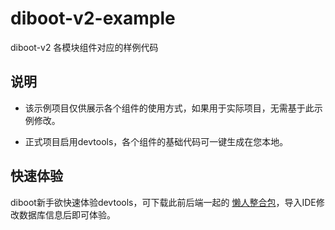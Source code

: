 # diboot-v2-example
diboot-v2 各模块组件对应的样例代码

## 说明
* 该示例项目仅供展示各个组件的使用方式，如果用于实际项目，无需基于此示例修改。

* 正式项目启用devtools，各个组件的基础代码可一键生成在您本地。

## 快速体验
diboot新手欲快速体验devtools，可下载此前后端一起的 [懒人整合包](playground.zip)，导入IDE修改数据库信息后即可体验。